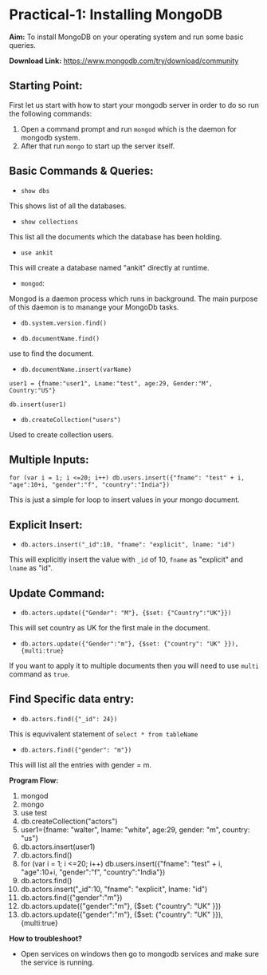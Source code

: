 # Practical-1: Installing MongoDB

**Aim:** To install MongoDB on your operating system and run some basic queries.

**Download Link:** https://www.mongodb.com/try/download/community

## Starting Point:

First let us start with how to start your mongodb server in order to do so run the following commands:

1. Open a command prompt and run `mongod` which is the daemon for mongodb system.
1. After that run `mongo` to start up the server itself.

## Basic Commands & Queries:

* `show dbs`

This shows list of all the databases.

* `show collections`

This list all the documents which the database has been holding.

* `use ankit`

This will create a database named "ankit" directly at runtime.

* `mongod`: 

Mongod is a daemon process which runs in background. The main purpose of this daemon is to manange your MongoDb tasks.

* `db.system.version.find()`


* `db.documentName.find()`

use to find the document.

* `db.documentName.insert(varName)`
```mongodb
user1 = {fname:"user1", Lname:"test", age:29, Gender:"M", Country:"US"}

db.insert(user1)

```
* `db.createCollection("users")`

Used to create collection users.

## Multiple Inputs:

``` mongodb
for (var i = 1; i <=20; i++) db.users.insert({"fname": "test" + i, "age":10+i, "gender":"f", "country":"India"})
```

This is just a simple for loop to insert values in your mongo document. 

## Explicit Insert:

* `db.actors.insert("_id":10, "fname": "explicit", lname: "id")`

This will explicitly insert the value with `_id` of 10, `fname` as "explicit" and `lname` as "id".

## Update Command:

* `db.actors.update({"Gender": "M"}, {$set: {"Country":"UK"}})`

This will set country as UK for the first male in the document. 

* `db.actors.update({"Gender":"m"}, {$set: {"country": "UK" }}), {multi:true}`

If you want to apply it to multiple documents then you will need to use `multi` command as `true`. 

## Find Specific data entry:

* `db.actors.find({"_id": 24})`

This is equvivalent statement of `select * from tableName`

* `db.actors.find({"gender": "m"})`

This will list all the entries with gender = m.

**Program Flow:**

1. mongod
1. mongo
1. use test
1. db.createCollection("actors")
1. user1={fname: "walter", lname: "white", age:29, gender: "m", country: "us"}
1. db.actors.insert(user1)
1. db.actors.find()
1. for (var i = 1; i <=20; i++) db.users.insert({"fname": "test" + i, "age":10+i, "gender":"f", "country":"India"})
1. db.actors.find()
1. db.actors.insert("_id":10, "fname": "explicit", lname: "id")
1. db.actors.find({"gender":"m"})
1. db.actors.update({"gender":"m"}, {$set: {"country": "UK" }})
1. db.actors.update({"gender":"m"}, {$set: {"country": "UK" }}), {multi:true}

**How to troubleshoot?**

* Open services on windows then go to mongodb services and make sure the service is running.


